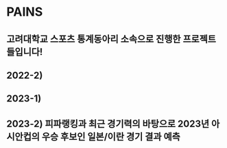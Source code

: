 # PAINS
고려대학교 스포츠 통계동아리 소속으로 진행한 프로젝트들입니다!
----


## 2022-2)


## 2023-1)


## 2023-2) 피파랭킹과 최근 경기력의 바탕으로 2023년 아시안컵의 우승 후보인 일본/이란 경기 결과 예측
